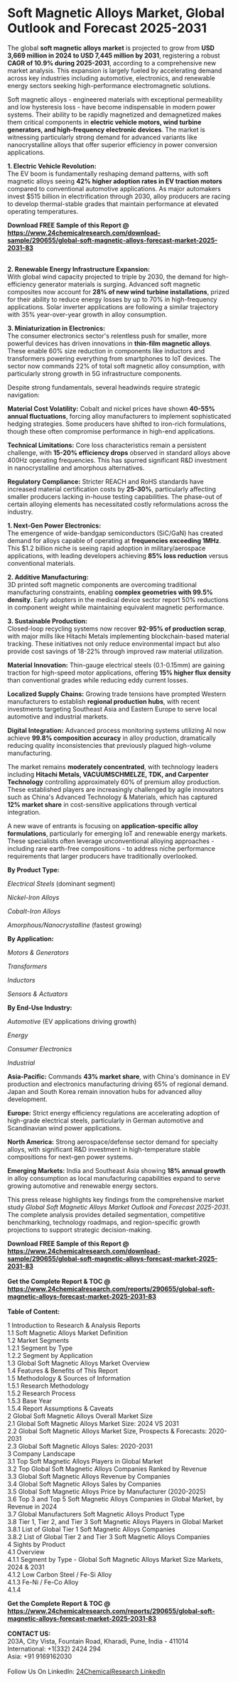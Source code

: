 <h1>Soft Magnetic Alloys Market, Global Outlook and Forecast 2025-2031</h1><p>The global <strong>soft magnetic alloys market</strong> is projected to grow from <strong>USD 3,669 million in 2024 to USD 7,445 million by 2031</strong>, registering a robust <strong>CAGR of 10.9% during 2025-2031</strong>, according to a comprehensive new market analysis. This expansion is largely fueled by accelerating demand across key industries including automotive, electronics, and renewable energy sectors seeking high-performance electromagnetic solutions.</p><p>Soft magnetic alloys - engineered materials with exceptional permeability and low hysteresis loss - have become indispensable in modern power systems. Their ability to be rapidly magnetized and demagnetized makes them critical components in <strong>electric vehicle motors, wind turbine generators, and high-frequency electronic devices</strong>. The market is witnessing particularly strong demand for advanced variants like nanocrystalline alloys that offer superior efficiency in power conversion applications.</p><p><strong>1. Electric Vehicle Revolution:</strong><br>
The EV boom is fundamentally reshaping demand patterns, with soft magnetic alloys seeing <strong>42% higher adoption rates in EV traction motors</strong> compared to conventional automotive applications. As major automakers invest $515 billion in electrification through 2030, alloy producers are racing to develop thermal-stable grades that maintain performance at elevated operating temperatures.</p><div><b>Download FREE Sample of this Report @ 
            <a href="https://www.24chemicalresearch.com/download-sample/290655/global-soft-magnetic-alloys-forecast-market-2025-2031-83">
            https://www.24chemicalresearch.com/download-sample/290655/global-soft-magnetic-alloys-forecast-market-2025-2031-83</a></b></div><br><p><strong>2. Renewable Energy Infrastructure Expansion:</strong><br>
With global wind capacity projected to triple by 2030, the demand for high-efficiency generator materials is surging. Advanced soft magnetic composites now account for <strong>28% of new wind turbine installations</strong>, prized for their ability to reduce energy losses by up to 70% in high-frequency applications. Solar inverter applications are following a similar trajectory with 35% year-over-year growth in alloy consumption.</p><p><strong>3. Miniaturization in Electronics:</strong><br>
The consumer electronics sector's relentless push for smaller, more powerful devices has driven innovations in <strong>thin-film magnetic alloys</strong>. These enable 60% size reduction in components like inductors and transformers powering everything from smartphones to IoT devices. The sector now commands 22% of total soft magnetic alloy consumption, with particularly strong growth in 5G infrastructure components.</p><p>Despite strong fundamentals, several headwinds require strategic navigation:</p><p><strong>Material Cost Volatility:</strong> Cobalt and nickel prices have shown <strong>40-55% annual fluctuations</strong>, forcing alloy manufacturers to implement sophisticated hedging strategies. Some producers have shifted to iron-rich formulations, though these often compromise performance in high-end applications.</p><p><strong>Technical Limitations:</strong> Core loss characteristics remain a persistent challenge, with <strong>15-20% efficiency drops</strong> observed in standard alloys above 400Hz operating frequencies. This has spurred significant R&amp;D investment in nanocrystalline and amorphous alternatives.</p><p><strong>Regulatory Compliance:</strong> Stricter REACH and RoHS standards have increased material certification costs by <strong>25-30%</strong>, particularly affecting smaller producers lacking in-house testing capabilities. The phase-out of certain alloying elements has necessitated costly reformulations across the industry.</p><p><strong>1. Next-Gen Power Electronics:</strong><br>
The emergence of wide-bandgap semiconductors (SiC/GaN) has created demand for alloys capable of operating at <strong>frequencies exceeding 1MHz</strong>. This $1.2 billion niche is seeing rapid adoption in military/aerospace applications, with leading developers achieving <strong>85% loss reduction</strong> versus conventional materials.</p><p><strong>2. Additive Manufacturing:</strong><br>
3D printed soft magnetic components are overcoming traditional manufacturing constraints, enabling <strong>complex geometries with 99.5% density</strong>. Early adopters in the medical device sector report 50% reductions in component weight while maintaining equivalent magnetic performance.</p><p><strong>3. Sustainable Production:</strong><br>
Closed-loop recycling systems now recover <strong>92-95% of production scrap</strong>, with major mills like Hitachi Metals implementing blockchain-based material tracking. These initiatives not only reduce environmental impact but also provide cost savings of 18-22% through improved raw material utilization.</p><p><strong>Material Innovation:</strong> Thin-gauge electrical steels (0.1-0.15mm) are gaining traction for high-speed motor applications, offering <strong>15% higher flux density</strong> than conventional grades while reducing eddy current losses.</p><p><strong>Localized Supply Chains:</strong> Growing trade tensions have prompted Western manufacturers to establish <strong>regional production hubs</strong>, with recent investments targeting Southeast Asia and Eastern Europe to serve local automotive and industrial markets.</p><p><strong>Digital Integration:</strong> Advanced process monitoring systems utilizing AI now achieve <strong>99.8% composition accuracy</strong> in alloy production, dramatically reducing quality inconsistencies that previously plagued high-volume manufacturing.</p><p>The market remains <strong>moderately concentrated</strong>, with technology leaders including <strong>Hitachi Metals, VACUUMSCHMELZE, TDK, and Carpenter Technology</strong> controlling approximately 60% of premium alloy production. These established players are increasingly challenged by agile innovators such as China's Advanced Technology &amp; Materials, which has captured <strong>12% market share</strong> in cost-sensitive applications through vertical integration.</p><p>A new wave of entrants is focusing on <strong>application-specific alloy formulations</strong>, particularly for emerging IoT and renewable energy markets. These specialists often leverage unconventional alloying approaches - including rare earth-free compositions - to address niche performance requirements that larger producers have traditionally overlooked.</p><p><strong>By Product Type:</strong></p><p><em>Electrical Steels</em> (dominant segment)</p><p><em>Nickel-Iron Alloys</em></p><p><em>Cobalt-Iron Alloys</em></p><p><em>Amorphous/Nanocrystalline</em> (fastest growing)</p><p><strong>By Application:</strong></p><p><em>Motors &amp; Generators</em></p><p><em>Transformers</em></p><p><em>Inductors</em></p><p><em>Sensors &amp; Actuators</em></p><p><strong>By End-Use Industry:</strong></p><p><em>Automotive</em> (EV applications driving growth)</p><p><em>Energy</em></p><p><em>Consumer Electronics</em></p><p><em>Industrial</em></p><p><strong>Asia-Pacific:</strong> Commands <strong>43% market share</strong>, with China's dominance in EV production and electronics manufacturing driving 65% of regional demand. Japan and South Korea remain innovation hubs for advanced alloy development.</p><p><strong>Europe:</strong> Strict energy efficiency regulations are accelerating adoption of high-grade electrical steels, particularly in German automotive and Scandinavian wind power applications.</p><p><strong>North America:</strong> Strong aerospace/defense sector demand for specialty alloys, with significant R&amp;D investment in high-temperature stable compositions for next-gen power systems.</p><p><strong>Emerging Markets:</strong> India and Southeast Asia showing <strong>18% annual growth</strong> in alloy consumption as local manufacturing capabilities expand to serve growing automotive and renewable energy sectors.</p><p>This press release highlights key findings from the comprehensive market study <em>Global Soft Magnetic Alloys Market Outlook and Forecast 2025-2031</em>. The complete analysis provides detailed segmentation, competitive benchmarking, technology roadmaps, and region-specific growth projections to support strategic decision-making.</p><div><b>Download FREE Sample of this Report @ 
            <a href="https://www.24chemicalresearch.com/download-sample/290655/global-soft-magnetic-alloys-forecast-market-2025-2031-83">
            https://www.24chemicalresearch.com/download-sample/290655/global-soft-magnetic-alloys-forecast-market-2025-2031-83</a></b></div><br><div><b>Get the Complete Report & TOC @ 
            <a href="https://www.24chemicalresearch.com/reports/290655/global-soft-magnetic-alloys-forecast-market-2025-2031-83">
            https://www.24chemicalresearch.com/reports/290655/global-soft-magnetic-alloys-forecast-market-2025-2031-83</a></b></div><br>
            <b>Table of Content:</b><p>1 Introduction to Research & Analysis Reports<br />
 1.1 Soft Magnetic Alloys Market Definition<br />
 1.2 Market Segments<br />
 1.2.1 Segment by Type<br />
 1.2.2 Segment by Application<br />
 1.3 Global Soft Magnetic Alloys Market Overview<br />
 1.4 Features & Benefits of This Report<br />
 1.5 Methodology & Sources of Information<br />
 1.5.1 Research Methodology<br />
 1.5.2 Research Process<br />
 1.5.3 Base Year<br />
 1.5.4 Report Assumptions & Caveats<br />
2 Global Soft Magnetic Alloys Overall Market Size<br />
 2.1 Global Soft Magnetic Alloys Market Size: 2024 VS 2031<br />
 2.2 Global Soft Magnetic Alloys Market Size, Prospects & Forecasts: 2020-2031<br />
 2.3 Global Soft Magnetic Alloys Sales: 2020-2031<br />
3 Company Landscape<br />
 3.1 Top Soft Magnetic Alloys Players in Global Market<br />
 3.2 Top Global Soft Magnetic Alloys Companies Ranked by Revenue<br />
 3.3 Global Soft Magnetic Alloys Revenue by Companies<br />
 3.4 Global Soft Magnetic Alloys Sales by Companies<br />
 3.5 Global Soft Magnetic Alloys Price by Manufacturer (2020-2025)<br />
 3.6 Top 3 and Top 5 Soft Magnetic Alloys Companies in Global Market, by Revenue in 2024<br />
 3.7 Global Manufacturers Soft Magnetic Alloys Product Type<br />
 3.8 Tier 1, Tier 2, and Tier 3 Soft Magnetic Alloys Players in Global Market<br />
 3.8.1 List of Global Tier 1 Soft Magnetic Alloys Companies<br />
 3.8.2 List of Global Tier 2 and Tier 3 Soft Magnetic Alloys Companies<br />
4 Sights by Product<br />
 4.1 Overview<br />
 4.1.1 Segment by Type - Global Soft Magnetic Alloys Market Size Markets, 2024 & 2031<br />
 4.1.2 Low Carbon Steel / Fe-Si Alloy<br />
 4.1.3 Fe-Ni / Fe-Co Alloy<br />
 4.1.4</p><div><b>Get the Complete Report & TOC @ 
            <a href="https://www.24chemicalresearch.com/reports/290655/global-soft-magnetic-alloys-forecast-market-2025-2031-83">
            https://www.24chemicalresearch.com/reports/290655/global-soft-magnetic-alloys-forecast-market-2025-2031-83</a></b></div><br><b>CONTACT US:</b><br>
            203A, City Vista, Fountain Road, Kharadi, Pune, India - 411014<br>
            International: +1(332) 2424 294<br>
            Asia: +91 9169162030 <br><br>
            Follow Us On LinkedIn: <a href="https://www.linkedin.com/company/24chemicalresearch/">24ChemicalResearch LinkedIn</a>